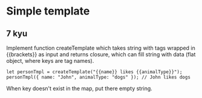 # Simple template
## 7 kyu

Implement function createTemplate which takes string with tags wrapped in {{brackets}} as input and returns closure, which can fill string with data (flat object, where keys are tag names).
```
let personTmpl = createTemplate("{{name}} likes {{animalType}}");
personTmpl({ name: "John", animalType: "dogs" }); // John likes dogs
```

When key doesn't exist in the map, put there empty string.
